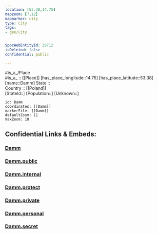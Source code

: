 ```yaml
---
location: [53.38,14.75] 
mapzoom: [7,12] 
mapmarker: city 
type: City
tags:
- geo/City


SpocWebEntityId: 29712
isDeleted: false
confidential: public

---
```

#is_a_/Place  
#is_a_ :: [[Place]] 
[has_place_longitude::14.75] 
[has_place_latitude::53.38] 
[name::Damm] 
State ::  
Country :: [[Poland]]  
[StateId::] 
[Population::] 
[Unknown::] 


```leaflet
id: Damm
coordinates: [[Damm]] 
markerFile: [[Damm]] 
defaultZoom: 11 
maxZoom: 18
```


## Confidential Links & Embeds: 

### [Damm](/_Standards/Earth/Continent/Europe/Europe~East/Poland/Provinces~Poland/West_Pomeranian/City/Damm.md) 

### [Damm.public](/_public/Earth/Continent/Europe/Europe~East/Poland/Provinces~Poland/West_Pomeranian/City/Damm.public.md) 

### [Damm.internal](/_internal/Earth/Continent/Europe/Europe~East/Poland/Provinces~Poland/West_Pomeranian/City/Damm.internal.md) 

### [Damm.protect](/_protect/Earth/Continent/Europe/Europe~East/Poland/Provinces~Poland/West_Pomeranian/City/Damm.protect.md) 

### [Damm.private](/_private/Earth/Continent/Europe/Europe~East/Poland/Provinces~Poland/West_Pomeranian/City/Damm.private.md) 

### [Damm.personal](/_personal/Earth/Continent/Europe/Europe~East/Poland/Provinces~Poland/West_Pomeranian/City/Damm.personal.md) 

### [Damm.secret](/_secret/Earth/Continent/Europe/Europe~East/Poland/Provinces~Poland/West_Pomeranian/City/Damm.secret.md)

